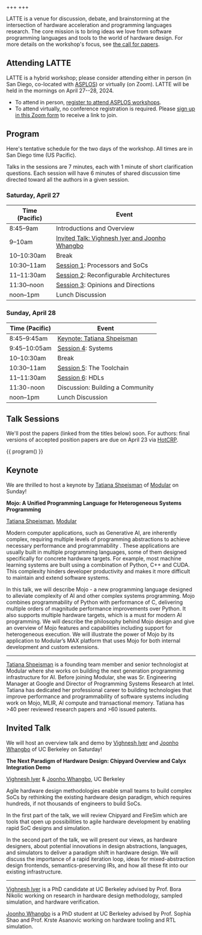 +++
+++

LATTE is a venue for discussion, debate, and brainstorming at the intersection of hardware acceleration and programming languages research. The core mission is to bring ideas we love from software programming languages and tools to the world of hardware design. For more details on the workshop's focus, see [the call for papers][cfp].

## Attending LATTE

LATTE is a hybrid workshop; please consider attending either in person (in San Diego, co-located with [ASPLOS][]) or virtually (on Zoom). LATTE will be held in the mornings on April 27--28, 2024.

* To attend in person, [register to attend ASPLOS workshops][asplos-reg].
* To attend virtually, no conference registration is required. Please [sign up in this Zoom form][zoom] to receive a link to join.

## Program

Here's tentative schedule for the two days of the workshop.
All times are in San Diego time (US Pacific).

Talks in the sessions are 7 minutes, each with 1 minute of short clarification questions.
Each session will have 6 minutes of shared discussion time directed toward all the authors in a given session.

### Saturday, April 27

| Time (Pacific) | Event |
|----------------|-------|
| 8:45–9am | Introductions and Overview |
| 9–10am | [Invited Talk: Vighnesh Iyer and Joonho Whangbo](#invited-talk) |
| 10–10:30am | Break |
| 10:30–11am | [Session 1](#session-1): Processors and SoCs |
| 11–11:30am | [Session 2](#session-2): Reconfigurable Architectures |
| 11:30–noon | [Session 3](#session-3): Opinions and Directions |
| noon–1pm | Lunch Discussion |

### Sunday, April 28

| Time (Pacific) | Event |
|----------------|-------|
| 8:45–9:45am | [Keynote: Tatiana Shpeisman](#keynote) |
| 9:45–10:05am | [Session 4](#session-4): Systems |
| 10–10:30am | Break |
| 10:30–11am | [Session 5](#session-5): The Toolchain |
| 11–11:30am | [Session 6](#session-6): HDLs |
| 11:30-noon | Discussion: Building a Community |
| noon–1pm | Lunch Discussion |

## Talk Sessions

We'll post the papers (linked from the titles below) soon.
For authors: final versions of accepted position papers are due on April 23 via [HotCRP][].

{{ program() }}

## Keynote

We are thrilled to host a keynote by [Tatiana Shpeisman][tatiana] of [Modular][] on Sunday!

**Mojo: A Unified Programming Language for Heterogeneous Systems Programming**

[Tatiana Shpeisman][tatiana], [Modular][]

Modern computer applications, such as Generative AI, are inherently complex, requiring multiple levels of programming abstractions to achieve necessary performance and programmability . These applications are usually built in multiple programming languages, some of them designed specifically for concrete hardware targets. For example, most machine learning systems are built using a combination of Python, C++ and CUDA. This complexity hinders developer productivity and makes it more difficult to maintain and extend software systems.

In this talk, we will describe Mojo - a new programming language designed to alleviate complexity of AI and other complex systems programming. Mojo combines programmability of Python with performance of C, delivering multiple orders of magnitude performance improvements over Python. It also supports multiple hardware targets, which is a must for modern AI programming. We will describe the philosophy behind Mojo design and give an overview of Mojo features and capabilities including support for heterogeneous execution. We will illustrate the power of Mojo by its application to Modular’s MAX platform that uses Mojo for both internal development and custom extensions.

---

[Tatiana Shpeisman][tatiana] is a founding team member and senior technologist at Modular where she works on building the next generation programming infrastructure for AI.  Before joining Modular, she was Sr. Engineering Manager at Google and Director of Programming Systems Research at Intel. Tatiana has dedicated her professional career to building technologies that improve performance and programmability of software systems including work on Mojo, MLIR, AI compute and transactional memory. Tatiana has >40 peer reviewed research papers and >60 issued patents.

[tatiana]: https://www.modular.com/team/tatiana-shpeisman
[modular]: https://www.modular.com

## Invited Talk

We will host an overview talk and demo by [Vighnesh Iyer][vighnesh] and [Joonho Whangbo][joonho] of UC Berkeley on Saturday!

**The Next Paradigm of Hardware Design: Chipyard Overview and Calyx Integration Demo**

[Vighnesh Iyer][vighnesh] & [Joonho Whangbo][joonho], UC Berkeley

Agile hardware design methodologies enable small teams to build complex SoCs by rethinking the existing hardware design paradigm, which requires hundreds, if not thousands of engineers to build SoCs.

In the first part of the talk, we will review Chipyard and FireSim which are tools that open up possibilities to agile hardware development by enabling rapid SoC designs and simulation.

In the second part of the talk, we will present our views, as hardware designers, about potential innovations in design abstractions, languages, and simulators to deliver a paradigm shift in hardware design.
We will discuss the importance of a rapid iteration loop, ideas for mixed-abstraction design frontends, semantics-preserving IRs, and how all these fit into our existing infrastructure.

---

[Vighnesh Iyer][vighnesh] is a PhD candidate at UC Berkeley advised by Prof. Bora Nikolic working on research in hardware design methodology, sampled simulation, and hardware verification.

[Joonho Whangbo][joonho] is a PhD student at UC Berkeley advised by Prof. Sophia Shao and Prof. Krste Asanovic working on hardware tooling and RTL simulation.

[vighnesh]: https://vighneshiyer.com
[joonho]: https://joonho3020.github.io

[cfp]: @/cfp.md
[asplos]: https://www.asplos-conference.org/asplos2024/
[asplos-reg]: https://www.asplos-conference.org/asplos2024/attend/#registration
[zoom]: https://cornell.zoom.us/meeting/register/tJYlceCgpjkvEtcBL_b7hFWpbShI_Je4mSU8
[hotcrp]: https://latte.cs.cornell.edu
